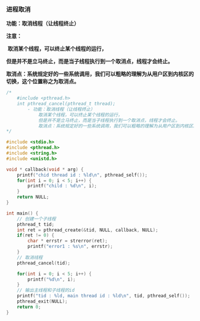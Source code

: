 ### 进程取消

**功能：取消线程（让线程终止）**

**注意：**

​      **取消某个线程，可以终止某个线程的运行，**

​      **但是并不是立马终止，而是当子线程执行到一个取消点，线程才会终止。**

**取消点：系统规定好的一些系统调用，我们可以粗略的理解为从用户区到内核区的切换，这个位置称之为取消点。**

```c
/*
    #include <pthread.h>
    int pthread_cancel(pthread_t thread);
        - 功能：取消线程（让线程终止）
            取消某个线程，可以终止某个线程的运行，
            但是并不是立马终止，而是当子线程执行到一个取消点，线程才会终止。
            取消点：系统规定好的一些系统调用，我们可以粗略的理解为从用户区到内核区的切换，这个位置称之为取消点。
*/

#include <stdio.h>
#include <pthread.h>
#include <string.h>
#include <unistd.h>

void * callback(void * arg) {
    printf("chid thread id : %ld\n", pthread_self());
    for(int i = 0; i < 5; i++) {
        printf("child : %d\n", i);
    }
    return NULL;
}

int main() {
    // 创建一个子线程
    pthread_t tid;
    int ret = pthread_create(&tid, NULL, callback, NULL);
    if(ret != 0) {
        char * errstr = strerror(ret);
        printf("error1 : %s\n", errstr);
    }
    // 取消线程
    pthread_cancel(tid);

    for(int i = 0; i < 5; i++) {
        printf("%d\n", i);
    }
    // 输出主线程和子线程的id
    printf("tid : %ld, main thread id : %ld\n", tid, pthread_self());
    pthread_exit(NULL);
    return 0;
}
```

